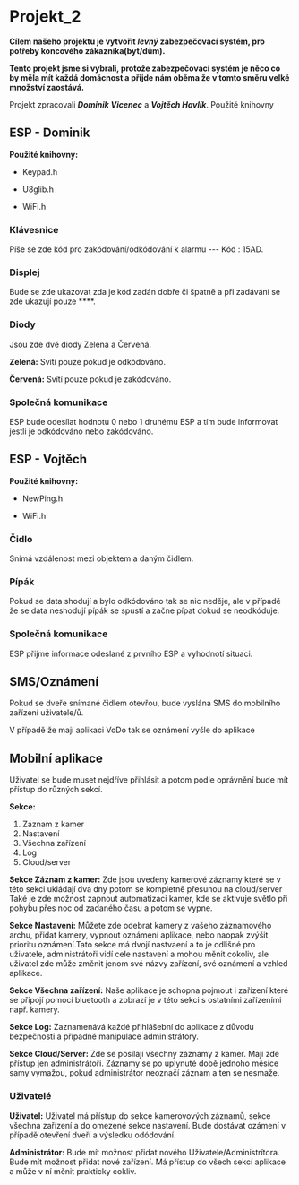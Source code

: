 # Projekt_2

**Cílem našeho projektu je vytvořit _levný_ zabezpečovací systém, pro potřeby koncového zákazníka(byt/dům).**

**Tento projekt jsme si vybrali, protože zabezpečovací systém je něco co by měla mít každá domácnost a přijde nám oběma že v tomto směru velké množství zaostává.**

Projekt zpracovali **_Dominik Vicenec_** a **_Vojtěch Havlík_**.
Použité knihovny

## ESP - Dominik
**Použité knihovny:**

- Keypad.h

- U8glib.h

- WiFi.h

### Klávesnice
Píše se zde kód pro zakódování/odkódování k alarmu --- Kód : 15AD.
### Displej
Bude se zde ukazovat zda je kód zadán dobře či špatně a při zadávání se zde ukazují pouze ****.
### Diody
Jsou zde dvě diody Zelená a Červená.

**Zelená:** Svítí pouze pokud je odkódováno.

**Červená:** Svítí pouze pokud je zakódováno.
### Společná komunikace
ESP bude odesílat hodnotu 0 nebo 1 druhému ESP a tím bude informovat jestli je odkódováno nebo zakódováno.
## ESP - Vojtěch
**Použité knihovny:**

- NewPing.h

- WiFi.h

### Čidlo
Snímá vzdálenost mezi objektem a daným čidlem.
### Pípák
Pokud se data shodují a bylo odkódováno tak se nic neděje, ale v případě že se data neshodují pípák se spustí a začne pípat dokud se neodkóduje.
### Společná komunikace
ESP přijme informace odeslané z prvního ESP a vyhodnotí situaci.
## SMS/Oznámení
Pokud se dveře snímané čidlem otevřou, bude vyslána SMS do mobilního zařízení uživatele/ů.

V případě že mají aplikaci VoDo tak se oznámení vyšle do aplikace
## Mobilní aplikace 
Uživatel se bude muset nejdříve přihlásit a potom podle oprávnění bude mít přístup do různých sekcí.
       
**Sekce:**

1. Záznam z kamer
2. Nastavení
3. Všechna zařízení
4. Log
5. Cloud/server
      
**Sekce Záznam z kamer:** Zde jsou uvedeny kamerové záznamy které se v této sekci ukládají dva dny potom se kompletně přesunou na cloud/server
                          Také je zde možnost zapnout automatizaci kamer, kde se aktivuje světlo při pohybu přes noc od zadaného času a potom se vypne.
              
**Sekce Nastavení:** Můžete zde odebrat kamery z vašeho záznamového archu, přidat kamery, vypnout oznámení aplikace, nebo naopak zvýšit prioritu oznámení.Tato sekce má dvojí nastvaení a to je odlišné pro uživatele, administrátoři vidí cele nastavení a mohou měnit cokoliv, ale uživatel zde může změnit jenom své názvy zařízení, své oznámení a vzhled aplikace.

**Sekce Všechna zařízení:** Naše aplikace je schopna pojmout i zařízení které se připojí pomocí bluetooth a zobrazí je v této sekci s ostatními zařízeními např. kamery.

**Sekce Log:** Zaznamenává každé přihlášební do aplikace z důvodu bezpečnosti a případné manipulace administrátory.

**Sekce Cloud/Server:** Zde se posílají všechny záznamy z kamer.
Mají zde přístup jen administrátoři.
Záznamy se po uplynuté době jednoho měsíce samy vymažou, pokud administrátor neoznačí záznam a ten se nesmaže.
### Uživatelé
**Uživatel:** Uživatel má přístup do sekce kamerovových záznamů, sekce všechna zařízení a do omezené sekce nastavení. 
              Bude dostávat ozámení v případě otevření dveří a výsledku odódování.

              

**Administrátor:** Bude mít možnost přidat nového Uživatele/Administrítora.
                   Bude mít možnost přidat nové zařízení.
                   Má přístup do všech sekcí aplikace a může v ní měnit prakticky cokliv.
